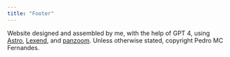 ```yaml
---
title: "Footer"
---
```

Website designed and assembled by me, with the help of GPT 4, using <a href="https://astro.build/" title="Astro's website" target="_blank">Astro</a>, <a href="https://www.lexend.com/" title="Lexend's website" target="_blank">Lexend</a>, and <a href="https://github.com/anvaka/panzoom" title="panzoom library at GitHub" target="_blank">panzoom</a>. Unless otherwise stated, copyright Pedro MC Fernandes.